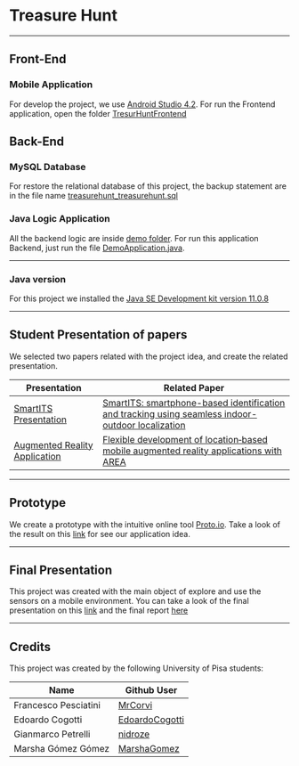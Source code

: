 # Treasure Hunt 

- - - -

## Front-End

### Mobile Application

For develop the project, we use [Android Studio 4.2](https://developer.android.com/studio?gclid=CjwKCAjwnPOEBhA0EiwA609RebjwdXaYB9chNlp1R8INwTnl2KzwI_Y4Y_uh2CBMbo_MZHH2kGfHLBoCQdcQAvD_BwE&gclsrc=aw.ds). For run the Frontend application, open the folder [TresurHuntFrontend](TresurHuntFrontend/)

## Back-End

### MySQL Database

For restore the relational database of this project, the backup statement are in the file name [treasurehunt_treasurehunt.sql](treasurehunt_treasurehunt.sql)

### Java Logic Application

All the backend logic are inside [demo folder](demo/). For run this application Backend, just run the file [DemoApplication.java](demo/src/main/java/com/example/demo/DemoApplication.java).

- - - -

### Java version

For this project we installed the [Java SE Development kit version 11.0.8](https://www.oracle.com/java/technologies/javase-jdk11-downloads.html)

- - - -

## Student Presentation of papers

We selected two papers related with the project idea, and create the related presentation.

Presentation  | Related Paper
------------- | -------------
[SmartITS Presentation](Documentation/Presentations/Watermelon%20-%20SmartITS_Smartphone%20based%20identification%20and%20tracking%20using%20seamless.pdf) | [SmartITS: smartphone-based identification and tracking using seamless indoor-outdoor localization](Documentation/Papers/SmartITS%20Smartphone-based%20identification%20and%20tracking%20using%20seamless.pdf)
[Augmented Reality Application](Documentation/Presentations/Watermelon%20-%20Flexible%20development%20of%C2%A0locationbased%20mobile%20augmented%20reality%20applications%20with%C2%A0AREA.pdf) | [Flexible development of location‑based mobile augmented reality applications with AREA](Documentation/Papers/Flexible%20development%20of%C2%A0locationbased%20mobile%20augmented%20reality%20applications%20with%C2%A0AREA.pdf)

- - - -

## Prototype

We create a prototype with the intuitive online tool [Proto.io](https://proto.io/). Take a look of the result on this [link](Documentation/Prototype/GPS-Android.pdf) for see our application idea.

- - - -

## Final Presentation

This project was created with the main object of explore and use the sensors on a mobile environment. You can take a look of the final presentation on this [link](Documentation/Presentations/Treasure%20Hunt.pdf) and the final report [here](Documentation/Presentations/Outdoor%20Localization%20and%20Machine%20Learning-based.pdf)

- - - -

## Credits

This project was created by the following University of Pisa students:

Name  | Github User
------------- | -------------
Francesco Pesciatini  | [MrCorvi](https://github.com/MrCorvi)
Edoardo Cogotti  | [EdoardoCogotti](https://github.com/EdoardoCogotti)
Gianmarco Petrelli| [nidroze](https://github.com/nidroze)
Marsha Gómez Gómez | [MarshaGomez](https://github.com/MarshaGomez)